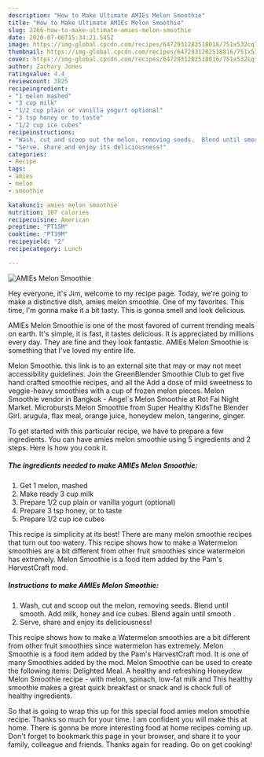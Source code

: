 ```yaml
---
description: "How to Make Ultimate AMIEs Melon Smoothie"
title: "How to Make Ultimate AMIEs Melon Smoothie"
slug: 2266-how-to-make-ultimate-amies-melon-smoothie
date: 2020-07-06T15:34:21.545Z
image: https://img-global.cpcdn.com/recipes/6472931282518016/751x532cq70/amies-melon-smoothie-recipe-main-photo.jpg
thumbnail: https://img-global.cpcdn.com/recipes/6472931282518016/751x532cq70/amies-melon-smoothie-recipe-main-photo.jpg
cover: https://img-global.cpcdn.com/recipes/6472931282518016/751x532cq70/amies-melon-smoothie-recipe-main-photo.jpg
author: Zachary Jones
ratingvalue: 4.4
reviewcount: 3825
recipeingredient:
- "1 melon mashed"
- "3 cup milk"
- "1/2 cup plain or vanilla yogurt optional"
- "3 tsp honey or to taste"
- "1/2 cup ice cubes"
recipeinstructions:
- "Wash, cut and scoop out the melon, removing seeds.  Blend until smooth.  Add milk, honey and ice cubes. Blend again until smooth ."
- "Serve, share and enjoy its deliciousness!"
categories:
- Recipe
tags:
- amies
- melon
- smoothie

katakunci: amies melon smoothie 
nutrition: 107 calories
recipecuisine: American
preptime: "PT15M"
cooktime: "PT39M"
recipeyield: "2"
recipecategory: Lunch

---
```



![AMIEs Melon Smoothie](https://img-global.cpcdn.com/recipes/6472931282518016/751x532cq70/amies-melon-smoothie-recipe-main-photo.jpg)

Hey everyone, it's Jim, welcome to my recipe page. Today, we're going to make a distinctive dish, amies melon smoothie. One of my favorites. This time, I'm gonna make it a bit tasty. This is gonna smell and look delicious.

AMIEs Melon Smoothie is one of the most favored of current trending meals on earth. It's simple, it is fast, it tastes delicious. It is appreciated by millions every day. They are fine and they look fantastic. AMIEs Melon Smoothie is something that I've loved my entire life.

Melon Smoothie. this link is to an external site that may or may not meet accessibility guidelines. Join the GreenBlender Smoothie Club to get five hand crafted smoothie recipes, and all the Add a dose of mild sweetness to veggie-heavy smoothies with a cup of frozen melon pieces. Melon Smoothie vendor in Bangkok - Angel´s Melon Smoothie at Rot Fai Night Market. Microbursts Melon Smoothie from Super Healthy KidsThe Blender Girl. arugula, flax meal, orange juice, honeydew melon, tangerine, ginger.


To get started with this particular recipe, we have to prepare a few ingredients. You can have amies melon smoothie using 5 ingredients and 2 steps. Here is how you cook it.

<!--inarticleads1-->

##### The ingredients needed to make AMIEs Melon Smoothie:

1. Get 1 melon, mashed
1. Make ready 3 cup milk
1. Prepare 1/2 cup plain or vanilla yogurt (optional)
1. Prepare 3 tsp honey, or to taste
1. Prepare 1/2 cup ice cubes


This recipe is simplicity at its best! There are many melon smoothie recipes that turn out too watery. This recipe shows how to make a Watermelon smoothies are a bit different from other fruit smoothies since watermelon has extremely. Melon Smoothie is a food item added by the Pam&#39;s HarvestCraft mod. 

<!--inarticleads2-->

##### Instructions to make AMIEs Melon Smoothie:

1. Wash, cut and scoop out the melon, removing seeds.  Blend until smooth.  Add milk, honey and ice cubes. Blend again until smooth .
1. Serve, share and enjoy its deliciousness!


This recipe shows how to make a Watermelon smoothies are a bit different from other fruit smoothies since watermelon has extremely. Melon Smoothie is a food item added by the Pam&#39;s HarvestCraft mod. It is one of many Smoothies added by the mod. Melon Smoothie can be used to create the following items: Delighted Meal. A healthy and refreshing Honeydew Melon Smoothie recipe - with melon, spinach, low-fat milk and This healthy smoothie makes a great quick breakfast or snack and is chock full of healthy ingredients. 

So that is going to wrap this up for this special food amies melon smoothie recipe. Thanks so much for your time. I am confident you will make this at home. There is gonna be more interesting food at home recipes coming up. Don't forget to bookmark this page in your browser, and share it to your family, colleague and friends. Thanks again for reading. Go on get cooking!
